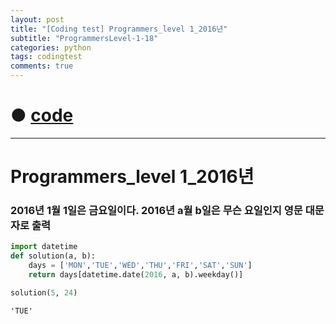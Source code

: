 ```yaml
---
layout: post
title: "[Coding test] Programmers_level 1_2016년"
subtitle: "ProgrammersLevel-1-18"
categories: python
tags: codingtest
comments: true
---
```


# ● [code](https://github.com/JeongJaeyoung0/coding_test/blob/f3644ef6b0ff77aee311026cc61f1b984afb71ef/210702_Programmers_level%201_2016%EB%85%84.ipynb)

***

# Programmers_level 1_2016년
### 2016년 1월 1일은 금요일이다. 2016년 a월 b일은 무슨 요일인지 영문 대문자로 출력


```python
import datetime
def solution(a, b):
    days = ['MON','TUE','WED','THU','FRI','SAT','SUN']
    return days[datetime.date(2016, a, b).weekday()]
```


```python
solution(5, 24)
```




    'TUE'